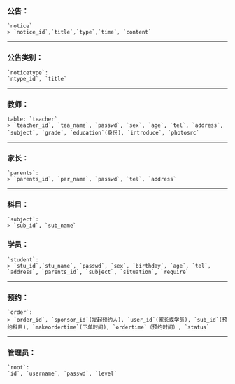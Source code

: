 ### 公告：
	`notice`
	> `notice_id`,`title`,`type`,`time`, `content`
---
### 公告类别：
	`noticetype`:
	`ntype_id`, `title`
---

### 教师：
	table: `teacher`
	> `teacher_id`, `tea_name`, `passwd`, `sex`, `age`, `tel`, `address`, `subject`, `grade`, `education`(身份), `introduce`, `photosrc`
---

### 家长：
	`parents`:
	> `parents_id`, `par_name`, `passwd`, `tel`, `address`
---
### 科目：
	`subject`:
	> `sub_id`, `sub_name`

### 学员：
	`student`:
	> `stu_id`,`stu_name`, `passwd`, `sex`, `birthday`, `age`, `tel`, `address`, `parents_id`, `subject`, `situation`, `require`

---

### 预约：
	`order`:
	> `order_id`, `sponsor_id`(发起预约人), `user_id`(家长或学员), `sub_id`(预约科目), `makeordertime`(下单时间), `ordertime`（预约时间）, `status`
---

### 管理员：
	`root`:
	`id`, `username`, `passwd`, `level`

